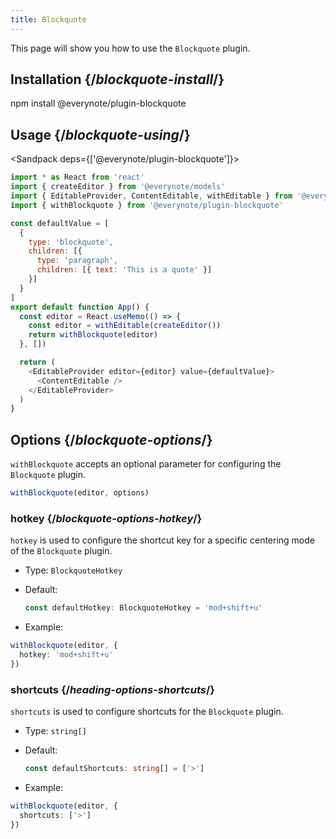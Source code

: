 ```yaml
---
title: Blockquote
---
```


<Intro>

This page will show you how to use the `Blockquote` plugin.

</Intro>

## Installation {/*blockquote-install*/}

<TerminalBlock>

npm install @everynote/plugin-blockquote

</TerminalBlock>

## Usage {/*blockquote-using*/}

<Sandpack deps={['@everynote/plugin-blockquote']}>

```js
import * as React from 'react'
import { createEditor } from '@everynote/models'
import { EditableProvider, ContentEditable, withEditable } from '@everynote/editor'
import { withBlockquote } from '@everynote/plugin-blockquote'

const defaultValue = [
  {
    type: 'blockquote',
    children: [{
      type: 'paragraph',
      children: [{ text: 'This is a quote' }]
    }]
  }
]
export default function App() {
  const editor = React.useMemo(() => {
    const editor = withEditable(createEditor())
    return withBlockquote(editor)
  }, [])

  return (
    <EditableProvider editor={editor} value={defaultValue}>
      <ContentEditable />
    </EditableProvider>
  )
}

```

</Sandpack>

## Options {/*blockquote-options*/}

`withBlockquote` accepts an optional parameter for configuring the `Blockquote` plugin.

```js
withBlockquote(editor, options)
```

### hotkey {/*blockquote-options-hotkey*/}

`hotkey` is used to configure the shortcut key for a specific centering mode of the `Blockquote` plugin.

- Type: `BlockquoteHotkey`
- Default:

  ```ts
  const defaultHotkey: BlockquoteHotkey = 'mod+shift+u'
  ```

- Example:

```ts
withBlockquote(editor, {
  hotkey: 'mod+shift+u'
})
```

### shortcuts {/*heading-options-shortcuts*/}

`shortcuts` is used to configure shortcuts for the `Blockquote` plugin.

- Type: `string[]`
- Default:

  ```ts
  const defaultShortcuts: string[] = ['>']
  ```

- Example:

```ts
withBlockquote(editor, {
  shortcuts: ['>']
})
```
